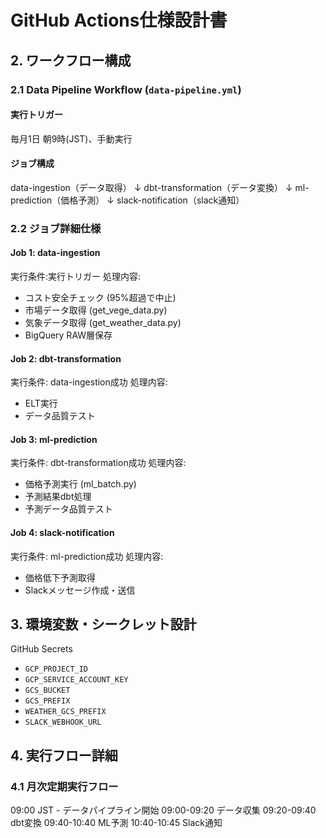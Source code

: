 # GitHub Actions仕様設計書

## 2. ワークフロー構成

### 2.1 Data Pipeline Workflow (`data-pipeline.yml`)

#### **実行トリガー**
毎月1日 朝9時(JST)、手動実行

#### **ジョブ構成**
data-ingestion（データ取得）
↓
dbt-transformation（データ変換）
↓
ml-prediction（価格予測）
↓
slack-notification（slack通知）

### 2.2 ジョブ詳細仕様

#### **Job 1: data-ingestion**
実行条件:実行トリガー
処理内容:
  - コスト安全チェック (95%超過で中止)
  - 市場データ取得 (get_vege_data.py)
  - 気象データ取得 (get_weather_data.py)
  - BigQuery RAW層保存

#### **Job 2: dbt-transformation**
実行条件: data-ingestion成功
処理内容:
  - ELT実行
  - データ品質テスト

#### **Job 3: ml-prediction**
実行条件: dbt-transformation成功
処理内容:
  - 価格予測実行 (ml_batch.py)
  - 予測結果dbt処理
  - 予測データ品質テスト

#### **Job 4: slack-notification**
実行条件: ml-prediction成功
処理内容:
  - 価格低下予測取得
  - Slackメッセージ作成・送信

## 3. 環境変数・シークレット設計
GitHub Secrets
- `GCP_PROJECT_ID`
- `GCP_SERVICE_ACCOUNT_KEY`
- `GCS_BUCKET`
- `GCS_PREFIX`
- `WEATHER_GCS_PREFIX`
- `SLACK_WEBHOOK_URL`

## 4. 実行フロー詳細

### 4.1 月次定期実行フロー
09:00 JST - データパイプライン開始
09:00-09:20 データ収集
09:20-09:40 dbt変換
09:40-10:40 ML予測
10:40-10:45 Slack通知

